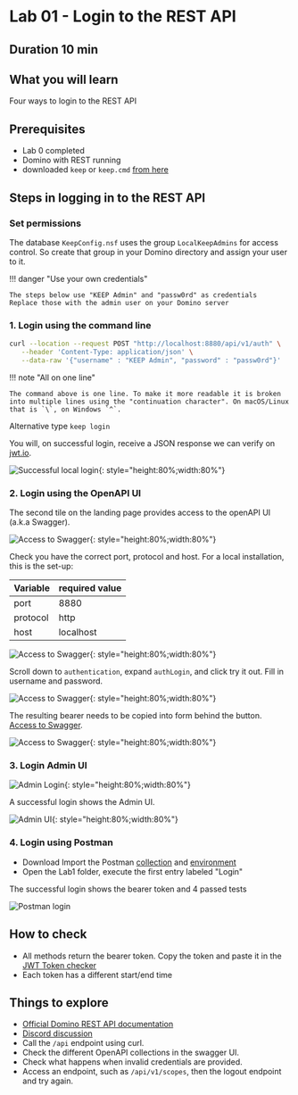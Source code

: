 # Lab 01 - Login to the REST API

## Duration 10 min

## What you will learn

Four ways to login to the REST API

## Prerequisites

- Lab 0 completed
- Domino with REST running
- downloaded `keep` or `keep.cmd` [from here](downloadindex.md)

## Steps in logging in to the REST API

### Set permissions

The database `KeepConfig.nsf` uses the group `LocalKeepAdmins` for access control. So create that group in your Domino directory and assign your user to it.

!!! danger "Use your own credentials"

    The steps below use "KEEP Admin" and "passw0rd" as credentials
    Replace those with the admin user on your Domino server

### 1. Login using the command line

```bash
curl --location --request POST "http://localhost:8880/api/v1/auth" \
   --header 'Content-Type: application/json' \
   --data-raw '{"username" : "KEEP Admin", "password" : "passw0rd"}'
```

!!! note "All on one line"

    The command above is one line. To make it more readable it is broken
    into multiple lines using the "continuation character". On macOS/Linux
    that is `\`, on Windows `^`.

Alternative type `keep login`

You will, on successful login, receive a JSON response we can verify on [jwt.io](https://jwt.io/).

![Successful local login](img/localLogin.png){: style="height:80%;width:80%"}

### 2. Login using the OpenAPI UI

The second tile on the landing page provides access to the openAPI UI (a.k.a Swagger).

![Access to Swagger](img/swagger1.png){: style="height:80%;width:80%"}

Check you have the correct port, protocol and host. For a local installation, this is the set-up:

| Variable | required value |
| -------- | -------------- |
| port     | 8880           |
| protocol | http           |
| host     | localhost      |

![Access to Swagger](img/swagger2.png){: style="height:80%;width:80%"}

Scroll down to `authentication`, expand `authLogin`, and click try it out. Fill in username and password.

![Access to Swagger](img/swagger3.png){: style="height:80%;width:80%"}

The resulting bearer needs to be copied into form behind the button. [Access to Swagger](img/swagger4.png).

![Access to Swagger](img/swagger5.png){: style="height:80%;width:80%"}

### 3. Login Admin UI

![Admin Login](img/AdminLogin.png){: style="height:80%;width:80%"}

A successful login shows the Admin UI.

![Admin UI](img/AdminUI.png){: style="height:80%;width:80%"}

### 4. Login using Postman

- Download Import the Postman [collection](../downloads/dachnug2023.postman_collection.json) and [environment](../downloads/dachnug2023.postman_environment.json)
- Open the Lab1 folder, execute the first entry labeled "Login"

The successful login shows the bearer token and 4 passed tests

![Postman login](img/PostmanLogin.png)

## How to check

- All methods return the bearer token. Copy the token and paste it in the [JWT Token checker](https://jwt.io/)
- Each token has a different start/end time

## Things to explore

- [Official Domino REST API documentation](https://opensource.hcltechsw.com/Domino-rest-api/index.html)
- [Discord discussion](https://discord.com/invite/jmRHpDRnH4)
- Call the `/api` endpoint using curl.
- Check the different OpenAPI collections in the swagger UI.
- Check what happens when invalid credentials are provided.
- Access an endpoint, such as `/api/v1/scopes`, then the logout endpoint and try again.
